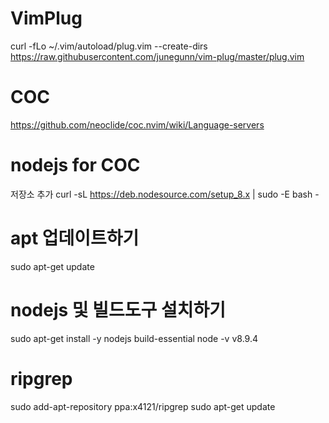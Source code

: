 # VimPlug
curl -fLo ~/.vim/autoload/plug.vim --create-dirs https://raw.githubusercontent.com/junegunn/vim-plug/master/plug.vim

# COC
https://github.com/neoclide/coc.nvim/wiki/Language-servers

# nodejs for COC
저장소 추가
curl -sL https://deb.nodesource.com/setup_8.x | sudo -E bash -

# apt 업데이트하기
sudo apt-get update

# nodejs 및 빌드도구 설치하기
sudo apt-get install -y nodejs build-essential
node -v
v8.9.4

# ripgrep
sudo add-apt-repository ppa:x4121/ripgrep
sudo apt-get update
